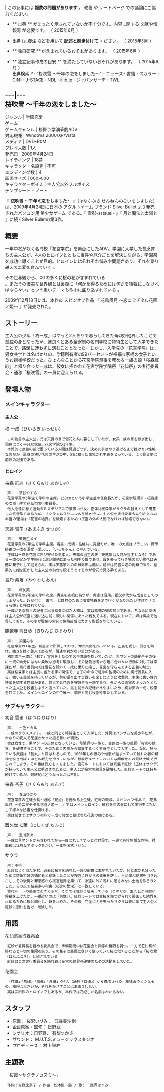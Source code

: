 |  この記事には **複数の問題があります** 。  改善  や  ノートページ  での議論にご協力ください。

  * ** 出典  ** がまったく示されていないか不十分です。内容に関する  文献や情報源  が必要です。  （  2015年6月  ）    

  * 出典  は  脚注  などを用いて  **記述と関連付けて** ください。  （  2015年6月  ）    

  * ** 独自研究  ** が含まれているおそれがあります。  （  2015年6月  ）    

  * ** 独立記事作成の目安  ** を満たしていないおそれがあります。  （  2015年6月  ）    
出典検索  ?  :  "桜吹雪 〜千年の恋をしました〜"  –  ニュース  **·** 書籍  **·** スカラー  **·** CiNii
**·** J-STAGE  **·** NDL  **·** dlib.jp  **·** ジャパンサーチ  **·** TWL

  
---|---  
桜吹雪 〜千年の恋をしました〜  
---  
ジャンル  |  学園恋愛   
ゲーム  
ゲームジャンル  |  桜舞う学演華劇ADV   
対応機種  |  Windows 2000/XP/Vista   
メディア  |  DVD-ROM   
プレイ人数  |  1人   
発売日  |  2009年4月24日   
レイティング  |  18禁   
キャラクター名設定  |  不可   
エンディング数  |  4   
画面サイズ  |  800×600   
キャラクターボイス  |  主人公以外フルボイス   
テンプレート  \-  ノート  
  
『 **桜吹雪 〜千年の恋をしました〜** 』（はなふぶき せんねんのこいをしました）は、2009年4月24日に日本の  アダルトゲーム  ブランド
Silver Bullet  より発売されたパソコン用  美少女ゲーム  である。『  雪影-setsuei-  』『  月と魔法と太陽と
』に続くSilver Bulletの第3作。

##  概要  

一年中桜が咲く名門校「花宮学院」を舞台にしたADV。学園に入学した貧乏育ちの主人公が、4人のヒロインとともに事件や厄介ごとを解決しながら、学園祭を成功に導くことが目的。ヒロインにはそれぞれ悩みや問題があり、それを乗り越えて恋愛を育んでいく
  。

その世界観から、CGの多くに桜の花が含まれている  
。またその優美な世界観とは裏腹に「何かを得るためには何かを犠牲にしなければならない」という重いテーマも作中に盛り込まれている      。

2009年12月18日には、本作の  スピンオフ作品  『  花鳥風月 〜恋ニヲチタル花園ノ姫〜  』が発売された。

##  ストーリー  

主人公の少年「柊一成」はずっと2人きりで暮らしてきた母親が他界したことで孤独の身となったが、運良くとある全寮制の名門学校に特待生として入学できたことで、路頭に迷わずに済むこととなった。しかし、入学先の「花宮学院」は、男女共学とは名ばかりの、学籍所有者の99パーセントが裕福な家柄の女子というお嬢様学校だった。ひょんなことから花宮学院理事を務める一族の娘「桜森紅紗」と知り合った一成は、彼女に招かれて花宮学院学院祭「花仙祭」の実行委員会・通称「桜吹雪」の一員に迎えられる。

##  登場人物  

###  メインキャラクター  

####  主人公  

柊 一成（ひいらぎ いっせい）

     この物語の主人公。元は天蕗の家で雪花と共に暮らしていたが、女系一族の家を飛び出し、現在はごく平凡な家庭。花宮学院の1年生。 
     本質的には目の前で困っている人間は見過ごせず、決めた事はやり遂げるまで挫けない性格なのだが、肩身の狭い花宮の生活の中、斜に構えた事無かれ主義をとっている。よく見る夢は前世の記憶である。 

####  ヒロイン  

桜森 紅紗（さくらもり あかしゃ）

     声：  茶谷やすら 
     花宮学院の3年生で学年の主席。138cmという小学生並の低身長だが、花宮学院理事・桜森家の次期当主で花仙祭実行委員長。 
     他人を煙に巻く言動のミステリアスで腹黒い少女。正体は桜森家がサクラの替えとして用意した代替品であるため、サクラとはうり二つの容貌を持つ。主人公を実行委員会に引き入れた本当の理由は『花宮の結界』を破壊するため（桜宮の外の人間でなければ破壊できない）。 
天蕗 雪花（あまふき せつか）

     声：  御苑生メイ 
     花宮学院の2年生で学年主席。容姿・成績・性格共に完璧だが、唯一の欠点はブラコン。異母姉弟の一成を溺愛・愛玩し、「いっちゃん」と呼んでいる。 
     正体は一成を花宮に呼び寄せた張本人。天蕗の当主の夫（天蕗家は女性が当主となる）である一成の父が学生時代に深い間柄にあった相手の娘であり、母を失って行き場のない雪花は天蕗に養子として迎えられ、実は天蕗家との血縁関係は無い。前世は花宮の姫の乳母であり、結果的に姫を誑かした主人公の前世を殺そうとするのが雪花の見る夢である。 
宮乃 紫苑（みやの しおん）

     声：  岬友美 
     花宮学院の2年生で学年次席。貴族を先祖に持つが、実家は没落。祖父の代から成金としてのし上がった。超が付く  毒舌  と目的のために唯我独尊を地で行くかなり冷たい性格で「つらら姫」と呼ばれている。 
     一成が見る前世の記憶に出る紫苑に似た人物は、実は紫苑の姉の前世である。ちなみに関係は主人公が桜宮に迷い込む前に親しい関係にあった戦友である。現在において、姉は事故で他界しており、その事が現在の紫苑の性格形成に大きく影響を与えている。 
麒麟寺 向日葵（きりんじ ひまわり）

     声：  芹園みや 
     花宮学院の1年生。剣道部に所属しており、常に真剣を持っている。正義を愛し、弱きを助け、強きを挫く善人であるが、融通の利かない部分がある。 
     初対面で一成に「殺す」宣言をしたので苦手意識を抱いていたが、黒マントの騒動やその後に一成の自分にはない柔軟な思考に敬服し、その堅物思考から理に合わない行動に対しては辛辣だが、実行委員内では雪花を除いて一成に柔和に接し、花宮を守らんとする正義の剣士。 
     実は桜森家とは主従に当たる家の関係で、杏子の命令で紅紗の監視のために実行委員に入る。強い正義感を持っているが、剣を振り出すと戦いを楽しむように攻撃的、事後に強い性的快楽を欲する性癖がある。前世では花宮を守護する一族であり、外からの進軍のキッカケとなった主人公を殺害しようと追っていた。最も前世の記憶が出やすいため、初対面の一成に殺意を口にした。メインヒロインの中で唯一、前世と同じ役割を果たしている。 

###  サブキャラクター  

初音 雲雀（はつね ひばり）

     声：  一色ヒカル 
     一成のクラスメイト。一成と同じく特待生として入学した。外見はハンサムな美少年だが、かなりの変人で芝居がかった振る舞いが特徴。 
     実は女性で、黒マントの正体となっている。陰陽師の一族で、目的は一族の悲願「桜宮の結界」を破壊することで、そのために内側から暗躍するべく特待生として入学した。なお、持っている武器は「髭丸」と呼ばれるもので、1000年もの恨みや憎悪が詰まっていて触れた者の精神を吹き飛ばすほどの威力を持っているが、麒麟寺ルートにおいては麒麟寺との最終決戦で折られてしまう。その後は行方をくらました。雪花ルートにおいては終盤で紅紗（正体はサクラ）が持っていて主人公に手渡されたあと、主人公が桜宮の結界を破壊した。紅紗ルートでは持ち続けているが、最終的にどうなったかは不明。 
桜森 杏子（さくらもり あんず）

     声：  青山ゆかり 
     花宮学院の生徒会長・通称「花姫」を務める女生徒。紅紗の親戚。スピンオフ作品『  花鳥風月 〜恋ニヲチタル花園ノ姫〜  』ではメインヒロイン。紅紗を目の敵にして実行委にたいして様々な妨害を仕掛ける。 
     実は前世ではサクラの姉で一成の前世と結ばれた花宮の姫である。 
西久世 紅葉（にしくぜ もみじ）

     声：  逢川奈々 
     一成に黒マントから救われてから一目ぼれしてずっと付け回す。一途で純粋無垢な性格。対面後は猛烈なアタックをかけ、一成を困惑させた。 
サクラ

     声：不明 
     紅紗によく似た少女。過去に桜宮を訪れた一成の前世に惹かれていたが、姉と惹かれ合ったために嫉妬で姉の婚約者と結託したことが桜宮に外からの進軍を許し、里が滅ぶ結果を引き起こし、その後悔と罪悪感から桜宮結界を築いて、永遠に外の汚れに晒されない土地を作ろうとした。その点で桜森家の利害（桜宮の繁栄）と一致している。 
     雪花ルートの最後で出てくるが、そこでは紅紗と名乗っている（このとき、主人公が何個か候補を上げたが、一番近いのは『前世』）。紅紗ルートでは夜桜を傷つけられて弱まった結界を止めるために桜と同化し、時を止めた。その後、完全に力を失ったサクラは表に出て主人公と紅紗に別れを告げ、消滅した。 

##  用語  

花仙祭実行委員会

     紅紗が委員長を務める委員会で、準備期間中は花園会と同等の権限を持つ。一方で花仙祭が終わると一切の権限を失う。その様子は華麗に咲いて散っていく桜に似てることから「桜吹雪（はなふぶき）」と称されている      。 
     紅紗はこの実行委員会を隠れ蓑に花宮の結界の破壊のための活動をしていた。 
花園会

     「花姫」「鳥姫」「風姫」「月姫」の4人（通称「四姫」）から構成される、生徒会のようなもの。権限は大きいが、それをかざすことはあまりしない。 
     実は次回作のヒロインでもあるが、本作では花姫しか名前はわからない。 

##  スタッフ  

  * 原画：  桜沢いづみ  、  江森美沙樹 
  * 企画原案・監修：  日野亘 
  * シナリオ：日野亘、  有梨つかさ 
  * サウンド：  M.U.T.S.ミュージックスタジオ 
  * プロデュース：  村上智右 

##  主題歌  

「桜霞〜サクラノカスミ〜」

     作詞：紺野比奈子 / 作曲：松本慎一郎 / 歌：  西沢はぐみ 

